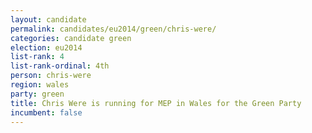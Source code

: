 ```yaml
---
layout: candidate
permalink: candidates/eu2014/green/chris-were/
categories: candidate green
election: eu2014
list-rank: 4
list-rank-ordinal: 4th
person: chris-were
region: wales
party: green
title: Chris Were is running for MEP in Wales for the Green Party
incumbent: false
---
```

